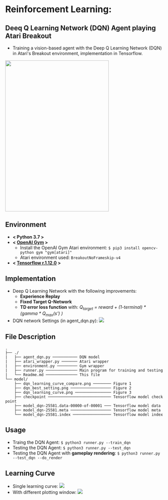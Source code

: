 # Reinforcement Learning: 
## Deeq Q Learning Network (DQN) Agent playing Atari Breakout
* Training a vision-based agent with the Deep Q Learning Network (DQN) in Atari's Breakout environment, implementation in Tensorflow.
<img src="https://github.com/andi611/Reinforcement-Learning-DQN-Deep-Q-Learning-Atari-Breakout/blob/master/model/gameplay.gif" width="329" height="478">

## Environment
* **< Python 3.7 >**
* **< [OpenAI Gym](https://github.com/openai/gym) >**
	- Install the OpenAI Gym Atari environment:
	`$ pip3 install opencv-python gym "gym[atari]"`
	- Atari environment used: `BreakoutNoFrameskip-v4`
* **< [Tensorflow r.1.12.0](https://www.tensorflow.org/) >**

## Implementation
* Deep Q Learning Network with the following improvements:
	- **Experience Replay**
	- **Fixed Target Q-Network**
	- **TD error loss function** with: *Q<sub>target</sub> = reward + (1-terminal) * (gamma * Q<sub>max</sub>(s’) )*
* DQN network Settings (in agent_dqn.py):
![](https://github.com/andi611/Reinforcement-Learning-DQN-Deep-Q-Learning-Atari-Breakout/blob/master/model/dqn_best_setting.png)

## File Description
```
.
├── ./
|   ├── agent_dqn.py ─────────── DQN model
|   ├── atari_wrapper.py ─────── Atari wrapper
|   ├── environment.py ───────── Gym wrapper
|   ├── runner.py ────────────── Main program for training and testing
|   └── Readme.md ────────────── This file
└── model/
	├── dqn_learning_curve_compare.png ──────── Figure 1  
	├── dqn_best_setting.png ────────────────── Figure 2
	├── dqn_learning_curve.png ──────────────── Figure 3
	├── checkpoint ──────────────────────────── Tensorflow model check point
	├── model_dqn-25581.data-00000-of-00001 ─── Tensorflow model data
	├── model_dqn-25581.meta ────────────────── Tensorflow model meta
	└── model_dqn-25581.index ───────────────── Tensorflow model index
```

## Usage
* Traing the DQN Agent: `$ python3 runner.py --train_dqn`
* Testing the DQN Agent: `$ python3 runner.py --test_dqn`
* Testing the DQN Agent with **gameplay rendering**: `$ python3 runner.py --test_dqn --do_render`

## Learning Curve
* Single learning curve:
![](https://github.com/andi611/Reinforcement-Learning-DQN-Deep-Q-Learning-Atari-Breakout/blob/master/model/dqn_learning_curve.png)
* With different plotting window:
![](https://github.com/andi611/Reinforcement-Learning-DQN-Deep-Q-Learning-Atari-Breakout/blob/master/model/dqn_learning_curve_compare.png)